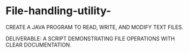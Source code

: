 # File-handling-utility-
CREATE A JAVA PROGRAM TO READ,
WRITE, AND MODIFY TEXT FILES.

DELIVERABLE: A SCRIPT
DEMONSTRATING FILE OPERATIONS
WITH CLEAR DOCUMENTATION.
